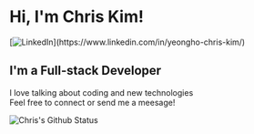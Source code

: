 # Hi, I'm Chris Kim!
[![LinkedIn](https://img.shields.io/badge/linkedin-%230077B5.svg?&style=for-the-badge&logo=linkedin&logoColor=white")](https://www.linkedin.com/in/yeongho-chris-kim/)
## I'm a Full-stack Developer
I love talking about coding and new technologies\
Feel free to connect or send me a meesage!

![Chris's Github Status](https://github-readme-stats.vercel.app/api?username=cykim0225&show_icons=true&theme=white)
